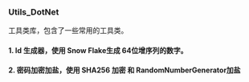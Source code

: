 ### Utils_DotNet
工具类库，包含了一些常用的工具类。

#### 1. Id 生成器，使用 Snow Flake生成 64位增序列的数字。
#### 2. 密码加密加盐，使用 SHA256 加密 和 RandomNumberGenerator加盐
